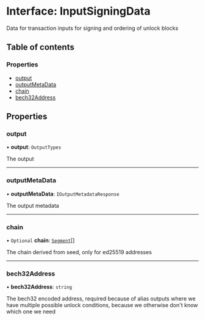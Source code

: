 # Interface: InputSigningData

Data for transaction inputs for signing and ordering of unlock blocks

## Table of contents

### Properties

- [output](InputSigningData.md#output)
- [outputMetaData](InputSigningData.md#outputmetadata)
- [chain](InputSigningData.md#chain)
- [bech32Address](InputSigningData.md#bech32address)

## Properties

### output

• **output**: `OutputTypes`

The output

___

### outputMetaData

• **outputMetaData**: `IOutputMetadataResponse`

The output metadata

___

### chain

• `Optional` **chain**: [`Segment`](Segment.md)[]

The chain derived from seed, only for ed25519 addresses

___

### bech32Address

• **bech32Address**: `string`

The bech32 encoded address, required because of alias outputs where we have multiple possible unlock
conditions, because we otherwise don't know which one we need
